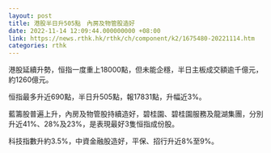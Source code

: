 ```yaml
---
layout: post
title: 港股半日升505點　內房及物管股造好
date: 2022-11-14 12:09:44.000000000 +08:00
link: https://news.rthk.hk/rthk/ch/component/k2/1675480-20221114.htm
categories: rthk
---
```


港股延續升勢，恒指一度重上18000點，但未能企穩，半日主板成交額逾千億元，約1260億元。

恒指最多升近690點，半日升505點，報17831點，升幅近3%。

藍籌股普遍上升，內房及物管股持續造好，碧桂園、碧桂園服務及龍湖集團，分別升近41%、28%及23%，是表現最好3隻恒指成份股。

科技指數升約3.5%，中資金融股造好，平保、招行升近8%至9%。
